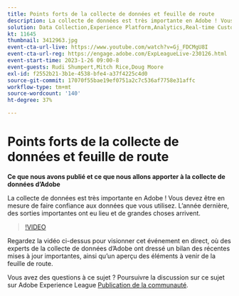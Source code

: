 ```yaml
---
title: Points forts de la collecte de données et feuille de route
description: La collecte de données est très importante en Adobe ! Vous devez être en mesure de faire confiance aux données que vous utilisez. L’année dernière, des sorties importantes ont eu lieu et de grandes choses arrivent.
solution: Data Collection,Experience Platform,Analytics,Real-time Customer Data Platform,Customer Journey Analytics
kt: 11645
thumbnail: 3412963.jpg
event-cta-url-live: https://www.youtube.com/watch?v=Gj_FDCMgU8I
event-cta-url-reg: https://engage.adobe.com/ExpLeagueLive-230126.html
event-start-time: 2023-1-26 09:00-8
event-guests: Rudi Shumpert,Mitch Rice,Doug Moore
exl-id: f2552b21-3b1e-4538-bfe4-a37f4225c4d0
source-git-commit: 17070f55bae19ef0751a2c7c536af7758e31affc
workflow-type: tm+mt
source-wordcount: '140'
ht-degree: 37%

---
```


# Points forts de la collecte de données et feuille de route

**Ce que nous avons publié et ce que nous allons apporter à la collecte de données d’Adobe**

La collecte de données est très importante en Adobe ! Vous devez être en mesure de faire confiance aux données que vous utilisez. L’année dernière, des sorties importantes ont eu lieu et de grandes choses arrivent.

>[!VIDEO](https://video.tv.adobe.com/v/3412963/?quality=12&learn=on)

Regardez la vidéo ci-dessus pour visionner cet événement en direct, où des experts de la collecte de données d’Adobe ont dressé un bilan des récentes mises à jour importantes, ainsi qu’un aperçu des éléments à venir de la feuille de route.

Vous avez des questions à ce sujet ? Poursuivre la discussion sur ce sujet sur Adobe Experience League [Publication de la communauté](https://experienceleaguecommunities.adobe.com/t5/adobe-experience-platform-launch/experience-league-live-post-session-discussion-data-collection/m-p/569923#M316).
